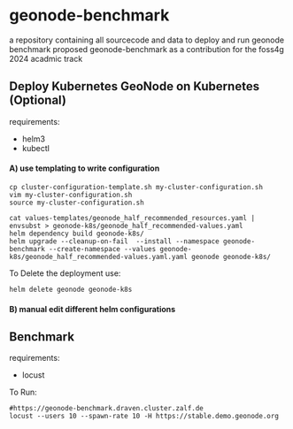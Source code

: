 # geonode-benchmark
a repository containing all sourcecode and data to deploy and run geonode benchmark proposed geonode-benchmark as a contribution for the foss4g 2024 acadmic track

## Deploy Kubernetes GeoNode on Kubernetes (Optional)

requirements:
- helm3
- kubectl

#### A) use templating to write configuration
```
cp cluster-configuration-template.sh my-cluster-configuration.sh
vim my-cluster-configuration.sh
source my-cluster-configuration.sh

cat values-templates/geonode_half_recommended_resources.yaml | envsubst > geonode-k8s/geonode_half_recommended-values.yaml
helm dependency build geonode-k8s/
helm upgrade --cleanup-on-fail  --install --namespace geonode-benchmark --create-namespace --values geonode-k8s/geonode_half_recommended-values.yaml.yaml geonode geonode-k8s/
```


To Delete the deployment use:
```
helm delete geonode geonode-k8s
```

#### B) manual edit different helm configurations


## Benchmark

requirements:
- locust

To Run:
```
#https://geonode-benchmark.draven.cluster.zalf.de
locust --users 10 --spawn-rate 10 -H https://stable.demo.geonode.org
```